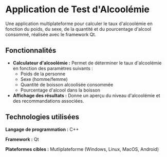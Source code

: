 # Application de Test d'Alcoolémie

Une application multiplateforme pour calculer le taux d'alcoolémie en fonction du poids, du sexe, de la quantité et du pourcentage d'alcool consommé, réalisée avec le framework Qt.

## Fonctionnalités

- **Calculateur d'alcoolémie :** Permet de déterminer le taux d'alcoolémie en fonction des paramètres suivants :
  - Poids de la personne
  - Sexe (homme/femme)
  - Quantité de boisson alcoolisée consommée
  - Pourcentage d'alcool dans la boisson
- **Affichage des résultats :** Donne un aperçu du niveau d'alcoolémie et des recommandations associées.
## Technologies utilisées

  **Langage de programmation :** C++
  
  **Framework :** Qt
  
  **Plateformes cibles :** Mutliplateforme (Windows, Linux, MacOS, Android)
